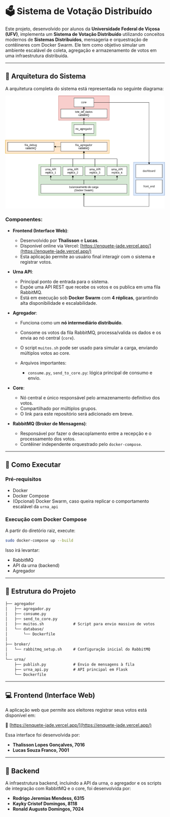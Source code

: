 # 🗳️ Sistema de Votação Distribuído

Este projeto, desenvolvido por alunos da **Universidade Federal de Viçosa (UFV)**, implementa um **Sistema de Votação Distribuído** utilizando conceitos modernos de **Sistemas Distribuídos**, mensageria e orquestração de contêineres com Docker Swarm. Ele tem como objetivo simular um ambiente escalável de coleta, agregação e armazenamento de votos em uma infraestrutura distribuída.

---

## 📐 Arquitetura do Sistema

A arquitetura completa do sistema está representada no seguinte diagrama:

![Arquitetura do Sistema](./votacao_sistema/arquitetura.png)


### Componentes:

* **Frontend (Interface Web)**:

  * Desenvolvido por **Thalisson** e **Lucas**.
  * Disponível online via Vercel: [https://enquete-jade.vercel.app/](https://enquete-jade.vercel.app/)
  * Esta aplicação permite ao usuário final interagir com o sistema e registrar votos.

* **Urna API**:

  * Principal ponto de entrada para o sistema.
  * Expõe uma API REST que recebe os votos e os publica em uma fila RabbitMQ.
  * Está em execução sob **Docker Swarm** com **4 réplicas**, garantindo alta disponibilidade e escalabilidade.

* **Agregador**:

  * Funciona como um **nó intermediário distribuído**.
  * Consome os votos da fila RabbitMQ, processa/valida os dados e os envia ao nó central (`core`).
  * O script `muitos.sh` pode ser usado para simular a carga, enviando múltiplos votos ao core.
  * Arquivos importantes:

    * `consume.py`, `send_to_core.py`: lógica principal de consumo e envio.

* **Core**:

  * Nó central e único responsável pelo armazenamento definitivo dos votos.
  * Compartilhado por múltiplos grupos.
  * O link para este repositório será adicionado em breve.

* **RabbitMQ (Broker de Mensagens)**:

  * Responsável por fazer o desacoplamento entre a recepção e o processamento dos votos.
  * Contêiner independente orquestrado pelo `docker-compose`.

---

## 🚀 Como Executar

### Pré-requisitos

* Docker
* Docker Compose
* (Opcional) Docker Swarm, caso queira replicar o comportamento escalável da `urna_api`

### Execução com Docker Compose

A partir do diretório raiz, execute:

```bash
sudo docker-compose up --build
```

Isso irá levantar:

* RabbitMQ
* API da urna (backend)
* Agregador

---

## 📁 Estrutura do Projeto

```
├── agregador
│   ├── agregador.py
│   ├── consume.py
│   ├── send_to_core.py
│   ├── muitos.sh             # Script para envio massivo de votos
│   └── database/
│       └── Dockerfile
│
├── broker/
│   └── rabbitmq_setup.sh     # Configuração inicial do RabbitMQ
│
└── urna/
    ├── publish.py            # Envio de mensagens à fila
    ├── urna_api.py           # API principal em Flask
    └── Dockerfile
```

---

## 💻 Frontend (Interface Web)

A aplicação web que permite aos eleitores registrar seus votos está disponível em:

🔗 [https://enquete-jade.vercel.app/](https://enquete-jade.vercel.app/)

Essa interface foi desenvolvida por:

* **Thalisson Lopes Gonçalves, 7016**
* **Lucas Souza Franco, 7001**

---

## 🧠 Backend

A infraestrutura backend, incluindo a API da urna, o agregador e os scripts de integração com RabbitMQ e o core, foi desenvolvida por:

* **Rodrigo Jeremias Mendess, 6315**
* **Kayky Cristof Domingos, 8118**
* **Ronald Augusto Domingos, 7024**







